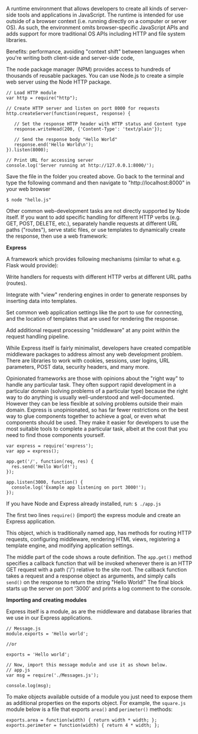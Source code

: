 A runtime environment that allows developers to create all kinds of server-side tools and applications in JavaScript. The runtime is intended for use outside of a browser context (i.e. running directly on a computer or server OS). As such, the environment omits browser-specific JavaScript APIs and adds support for more traditional OS APIs including HTTP and file system libraries.

Benefits: performance, avoiding "context shift" between languages when you're writing both client-side and server-side code,

The node package manager (NPM) provides access to hundreds of thousands of reusable packages. You can use Node.js to create a simple web server using the Node HTTP package.

    // Load HTTP module
    var http = require("http");

    // Create HTTP server and listen on port 8000 for requests
    http.createServer(function(request, response) {

       // Set the response HTTP header with HTTP status and Content type
       response.writeHead(200, {'Content-Type': 'text/plain'});

       // Send the response body "Hello World"
       response.end('Hello World\n');
    }).listen(8000);

    // Print URL for accessing server
    console.log('Server running at http://127.0.0.1:8000/');

Save the file in the folder you created above. Go back to the terminal and type the following command and then navigate to "http://localhost:8000" in your web browser

    $ node "hello.js"

Other common web-development tasks are not directly supported by Node itself. If you want to add specific handling for different HTTP verbs (e.g. GET, POST, DELETE, etc.), separately handle requests at different URL paths ("routes"), serve static files, or use templates to dynamically create the response, then use a web framework:

**Express**

A framework which provides following mechanisms (similar to what e.g. Flask would provide):

Write handlers for requests with different HTTP verbs at different URL paths (routes).

Integrate with "view" rendering engines in order to generate responses by inserting data into templates.

Set common web application settings like the port to use for connecting, and the location of templates that are used for rendering the response.

Add additional request processing "middleware" at any point within the request handling pipeline.

While Express itself is fairly minimalist, developers have created compatible middleware packages to address almost any web development problem. There are libraries to work with cookies, sessions, user logins, URL parameters, POST data, security headers, and many more.

Opinionated frameworks are those with opinions about the "right way" to handle any particular task. They often support rapid development in a particular domain (solving problems of a particular type) because the right way to do anything is usually well-understood and well-documented. However they can be less flexible at solving problems outside their main domain.
Express is unopinionated, so has far fewer restrictions on the best way to glue components together to achieve a goal, or even what components should be used. They make it easier for developers to use the most suitable tools to complete a particular task, albeit at the cost that you need to find those components yourself.

    var express = require('express');
    var app = express();

    app.get('/', function(req, res) {
      res.send('Hello World!');
    });

    app.listen(3000, function() {
      console.log('Example app listening on port 3000!');
    });

If you have Node and Express already installed, run: `$ ./app.js`

The first two lines `require()` (import) the express module and create an Express application.

This object, which is traditionally named app, has methods for routing HTTP requests, configuring middleware, rendering HTML views, registering a template engine, and modifying application settings.

The middle part of the code shows a route definition. The `app.get()` method specifies a callback function that will be invoked whenever there is an HTTP GET request with a path ('/') relative to the site root. The callback function takes a request and a response object as arguments, and simply calls `send()` on the response to return the string "Hello World!"
The final block starts up the server on port '3000' and prints a log comment to the console.

**Importing and creating modules**

Express itself is a module, as are the middleware and database libraries that we use in our Express applications.

    // Message.js
    module.exports = 'Hello world';

    //or

    exports = 'Hello world';

    // Now, import this message module and use it as shown below.
    // app.js
    var msg = require('./Messages.js');

    console.log(msg);

To make objects available outside of a module you just need to expose them as additional properties on the exports object. For example, the `square.js` module below is a file that exports `area()` and `perimeter()` methods:

    exports.area = function(width) { return width * width; };
    exports.perimeter = function(width) { return 4 * width; };




